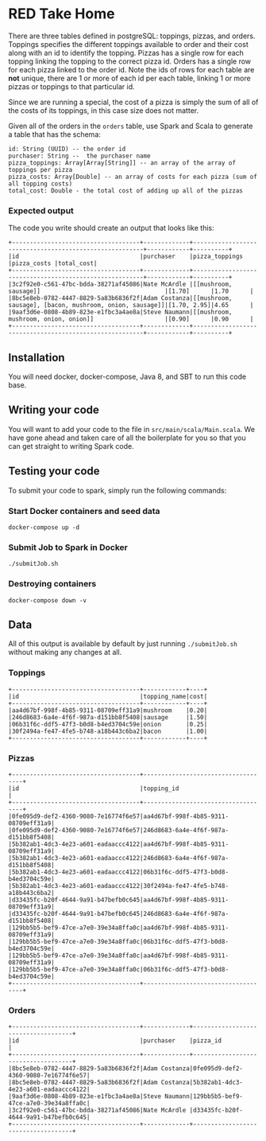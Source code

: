 # RED Take Home
There are three tables defined in postgreSQL: toppings, pizzas, and orders. Toppings specifies the different 
toppings available to order and their cost along with an id to identify the topping. Pizzas has a single row for each topping 
linking the topping to the correct pizza id. Orders has a single row for each pizza linked to the order id. Note the ids of rows for each table
 are **not** unique, there are 1 or more of each id per each table, linking 1 or more pizzas or toppings to that particular id.
 
Since we are running a special, the cost of a pizza is simply the sum of all of the costs of its toppings, in this case size does not matter.
 
Given all of the orders in the `orders` table, use Spark and Scala to generate a table that has the schema:

```
id: String (UUID) -- the order id
purchaser: String --  the purchaser name
pizza_toppings: Array[Array[String]] -- an array of the array of toppings per pizza
pizza_costs: Array[Double] -- an array of costs for each pizza (sum of all topping costs)
total_cost: Double - the total cost of adding up all of the pizzas
```

### Expected output
The code you write should create an output that looks like this:
```
+------------------------------------+-------------+--------------------------------------------------------+------------+----------+
|id                                  |purchaser    |pizza_toppings                                          |pizza_costs |total_cost|
+------------------------------------+-------------+--------------------------------------------------------+------------+----------+
|3c2f92e0-c561-47bc-bdda-38271af45086|Nate McArdle |[[mushroom, sausage]]                                   |[1.70]      |1.70      |
|8bc5e8eb-0782-4447-8829-5a83b6836f2f|Adam Costanza|[[mushroom, sausage], [bacon, mushroom, onion, sausage]]|[1.70, 2.95]|4.65      |
|9aaf3d6e-0808-4b89-823e-e1fbc3a4ae8a|Steve Naumann|[[mushroom, mushroom, onion, onion]]                    |[0.90]      |0.90      |
+------------------------------------+-------------+--------------------------------------------------------+------------+----------+
```

## Installation
You will need docker, docker-compose, Java 8, and SBT to run this code base.

## Writing your code
You will want to add your code to the file in `src/main/scala/Main.scala`. We have gone ahead and taken
care of all the boilerplate for you so that you can get straight to writing Spark code. 

## Testing your code
To submit your code to spark, simply run the following commands:

### Start Docker containers and seed data
```
docker-compose up -d
```

### Submit Job to Spark in Docker
```
./submitJob.sh
```

### Destroying containers
```
docker-compose down -v
```

## Data
All of this output is available by default by just running `./submitJob.sh` without making any changes at all.

### Toppings
```aidl
+------------------------------------+------------+----+
|id                                  |topping_name|cost|
+------------------------------------+------------+----+
|aa4d67bf-998f-4b85-9311-08709eff31a9|mushroom    |0.20|
|246d8683-6a4e-4f6f-987a-d151bb8f5408|sausage     |1.50|
|06b31f6c-ddf5-47f3-b0d8-b4ed3704c59e|onion       |0.25|
|30f2494a-fe47-4fe5-b748-a18b443c6ba2|bacon       |1.00|
+------------------------------------+------------+----+
```

### Pizzas
```aidl
+------------------------------------+------------------------------------+
|id                                  |topping_id                          |
+------------------------------------+------------------------------------+
|0fe095d9-def2-4360-9080-7e16774f6e57|aa4d67bf-998f-4b85-9311-08709eff31a9|
|0fe095d9-def2-4360-9080-7e16774f6e57|246d8683-6a4e-4f6f-987a-d151bb8f5408|
|5b382ab1-4dc3-4e23-a601-eadaaccc4122|aa4d67bf-998f-4b85-9311-08709eff31a9|
|5b382ab1-4dc3-4e23-a601-eadaaccc4122|246d8683-6a4e-4f6f-987a-d151bb8f5408|
|5b382ab1-4dc3-4e23-a601-eadaaccc4122|06b31f6c-ddf5-47f3-b0d8-b4ed3704c59e|
|5b382ab1-4dc3-4e23-a601-eadaaccc4122|30f2494a-fe47-4fe5-b748-a18b443c6ba2|
|d33435fc-b20f-4644-9a91-b47befb0c645|aa4d67bf-998f-4b85-9311-08709eff31a9|
|d33435fc-b20f-4644-9a91-b47befb0c645|246d8683-6a4e-4f6f-987a-d151bb8f5408|
|129bb5b5-bef9-47ce-a7e0-39e34a8ffa0c|aa4d67bf-998f-4b85-9311-08709eff31a9|
|129bb5b5-bef9-47ce-a7e0-39e34a8ffa0c|06b31f6c-ddf5-47f3-b0d8-b4ed3704c59e|
|129bb5b5-bef9-47ce-a7e0-39e34a8ffa0c|aa4d67bf-998f-4b85-9311-08709eff31a9|
|129bb5b5-bef9-47ce-a7e0-39e34a8ffa0c|06b31f6c-ddf5-47f3-b0d8-b4ed3704c59e|
+------------------------------------+------------------------------------+
```

### Orders
```aidl
+------------------------------------+-------------+------------------------------------+
|id                                  |purchaser    |pizza_id                            |
+------------------------------------+-------------+------------------------------------+
|8bc5e8eb-0782-4447-8829-5a83b6836f2f|Adam Costanza|0fe095d9-def2-4360-9080-7e16774f6e57|
|8bc5e8eb-0782-4447-8829-5a83b6836f2f|Adam Costanza|5b382ab1-4dc3-4e23-a601-eadaaccc4122|
|9aaf3d6e-0808-4b89-823e-e1fbc3a4ae8a|Steve Naumann|129bb5b5-bef9-47ce-a7e0-39e34a8ffa0c|
|3c2f92e0-c561-47bc-bdda-38271af45086|Nate McArdle |d33435fc-b20f-4644-9a91-b47befb0c645|
+------------------------------------+-------------+------------------------------------+
```